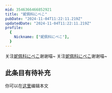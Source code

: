 ```yaml
---
mid: 3546366466852921
title: "妮佩科にペこ"
pubDate: "2024-11-04T11:22:11.219Z"
updatedDate: "2024-11-04T11:22:11.219Z"
profile:
  {
    Nickname: ["妮佩科にペこ"],
  }
---
```


关注[妮佩科にペこ](https://space.bilibili.com/3546366466852921)谢谢喵~ 关注[妮佩科にペこ](https://space.bilibili.com/3546366466852921)谢谢喵~

## 此条目有待补充
你可以在[这里](https://github.com/Yuhanawa/VTuber.ICU/edit/master/src/content/v/妮佩科にペこ/index.md)编辑本文
